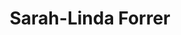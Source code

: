 ---
order: 27
category: residents
layout: post
title: Sarah-Linda Forrer
profession: product design
website: www.sarahlindaforrer.com
image:
  - /images/residents/sarahlindaforrer_01.png
  - /images/residents/sarahlindaforrer_02.png
  - /images/residents/sarahlindaforrer_03.png
  - /images/residents/sarahlindaforrer_04.png
  - /images/residents/sarahlindaforrer_05.png
---